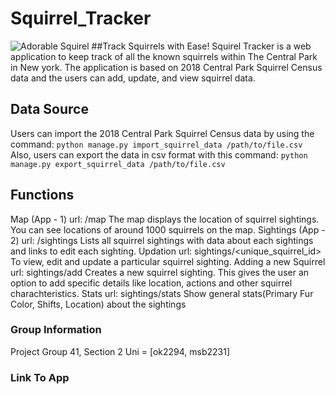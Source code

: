# Squirrel_Tracker
  
![Adorable Squirel ](https://www.mentalfloss.com/article/586488/squirrel-census-counts-2373-squirrels-in-central-park)
##Track Squirrels with Ease!
Squirel Tracker is a web application to keep track of all the known squirrels within The Central Park in New york. The application is based on 2018 Central Park Squirrel Census data and the users 
can add, update, and view squirrel data.
## Data Source
Users can import the 2018 Central Park Squirrel Census data by using the command:
`python manage.py import_squirrel_data /path/to/file.csv`
Also, users can export the data in csv format with this command:
`python manage.py export_squirrel_data /path/to/file.csv`
## Functions
Map (App - 1)
url: /map
The map displays the location of squirrel sightings. You can see locations of around 1000 squirrels on the map.
Sightings (App - 2)
url: /sightings
Lists all squirrel sightings with data about each sightings and  links to edit each sighting.
Updation
url: sightings/<unique_squirrel_id>
To view, edit and update a particular squirrel sighting.
Adding a new Squirrel
url: sightings/add
Creates a new squirrel sighting. This gives the user an option to add specific details like location, actions and other squirrel charachteristics.
Stats
url: sightings/stats
Show general stats(Primary Fur Color, Shifts, Location) about the sightings
### Group Information
Project Group 41, Section 2
Uni = [ok2294, msb2231]
### Link To App
